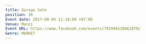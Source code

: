 ```yaml
---
title: Garage Sale
position: 36
Event date: 2017-08-04 11:18:00 +07:00
Venue: Manzi
Event URL: https://www.facebook.com/events/792996120861870/
Genre: MARKET
---
```


